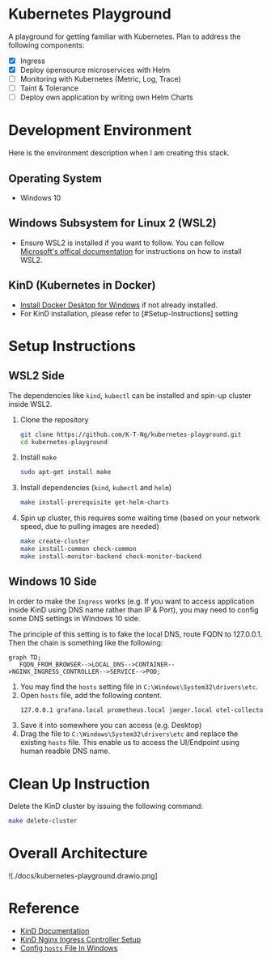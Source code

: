 # Kubernetes Playground
A playground for getting familiar with Kubernetes. Plan to address the following components:
- [x] Ingress
- [x] Deploy opensource microservices with Helm
- [ ] Monitoring with Kubernetes (Metric, Log, Trace)
- [ ] Taint & Tolerance
- [ ] Deploy own application by writing own Helm Charts

# Development Environment
Here is the environment description when I am creating this stack.
## Operating System
* Windows 10

## Windows Subsystem for Linux 2 (WSL2)
* Ensure WSL2 is installed if you want to follow. You can follow [Microsoft's offical documentation](https://learn.microsoft.com/en-us/windows/wsl/install) for instructions on how to install WSL2.

## KinD (Kubernetes in Docker)
* [Install Docker Desktop for Windows](https://docs.docker.com/desktop/install/windows-install/) if not already installed.
* For KinD installation, please refer to [#Setup-Instructions] setting

# Setup Instructions
## WSL2 Side
The dependencies like `kind`, `kubectl` can be installed and spin-up cluster inside WSL2.
1. Clone the repository
   ```bash
   git clone https://github.com/K-T-Ng/kubernetes-playground.git
   cd kubernetes-playground
   ```
2. Install `make`
   ```bash
   sudo apt-get install make
   ```
3. Install dependencies (`kind`, `kubectl` and `helm`)
   ```sh
   make install-prerequisite get-helm-charts
   ```
4. Spin up cluster, this requires some waiting time (based on your network speed, due to pulling images are needed)
   ```sh
   make create-cluster
   make install-common check-common
   make install-monitor-backend check-monitor-backend
   ```

## Windows 10 Side
In order to make the `Ingress` works (e.g. If you want to access application inside KinD using DNS name rather than IP & Port), you may need to config some DNS settings in Windows 10 side.

The principle of this setting is to fake the local DNS, route FQDN to 127.0.0.1. Then the chain is something like the following:
```mermaid
graph TD;
   FQDN_FROM_BROWSER-->LOCAL_DNS-->CONTAINER-->NGINX_INGRESS_CONTROLLER-->SERVICE-->POD;
```

1. You may find the `hosts` setting file in `C:\Windows\System32\drivers\etc`.
2. Open `hosts` file, add the following content.
   ```txt
   127.0.0.1 grafana.local prometheus.local jaeger.local otel-collector.local
   ```
3. Save it into somewhere you can access (e.g. Desktop)
4. Drag the file to `C:\Windows\System32\drivers\etc` and replace the existing `hosts` file. This enable us to access the UI/Endpoint using human readble DNS name.

# Clean Up Instruction
Delete the KinD cluster by issuing the following command:
```sh
make delete-cluster
```

# Overall Architecture
![./docs/kubernetes-playground.drawio.png]

# Reference
- [KinD Documentation](https://kind.sigs.k8s.io/)
- [KinD Nginx Ingress Controller Setup](https://kind.sigs.k8s.io/docs/user/ingress/#ingress-nginx)
- [Config `hosts` File In Windows](https://blog.gtwang.org/windows/windows-linux-hosts-file-configuration/)
